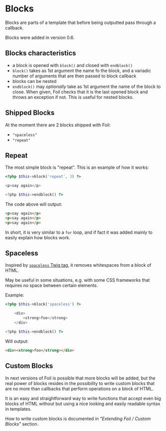 <!--
currentMenu: "blocks"
currentSection: "Blocks & Helpers"
title: "Blocks"
-->

# Blocks

Blocks are parts of a template that before being outputted pass through a callback.

Blocks were added in version 0.6.

## Blocks characteristics

 - a block is opened with `block()` and closed with `endblock()`
 - `block()` takes as 1st argument the name fo the block, and a variadic number of arguments that are then passed to block callback
 - blocks can be nested
 - `endblock()` may *optionally* take as 1st argument the name of the block to close. When given, Foil checks that it is the last opened block
   and throws an exception if not. This is useful for nested blocks.

## Shipped Blocks

At the moment there are 2 blocks shipped with Foil:

 - `"spaceless"`
 - `"repeat"`

## Repeat

The most simple block is "repeat". This is an  example of how it works:

```php
<?php $this->block('repeat', 3) ?>

<p>say again</p>

<?php $this->endblock() ?>
```

The code above will output:

```html
<p>say again</p>
<p>say again</p>
<p>say again</p>
```

In short, it is very similar to a `for` loop, and if fact it was added mainly to easily explain how blocks work.

## Spaceless

Inspired by [`spaceless` Twig tag](http://twig.sensiolabs.org/doc/tags/spaceless.html), it removes whitespaces from a block of HTML.

May be useful in some situations, e.g. with some CSS frameworks that requires no space between certain elements.

Example:

```php
<?php $this->block('spaceless') ?>

    <div>
        <strong>foo</strong>
    </div>

<?php $this->endblock() ?>
```

Will output:

```html
<div><strong>foo</strong></div>
```

## Custom Blocks

In next versions of Foil is possible that more blocks will be added, but the real power of blocks resides in the
possibility to write custom blocks that are no more than callbacks that perform operations on a block of HTML.

It is an easy and straightforward way to write functions that accept even big blocks of HTML without but using a nice looking and easily readable syntax in templates.

How to write custom blocks is documented in *"Extending Foil / Custom Blocks"* section.